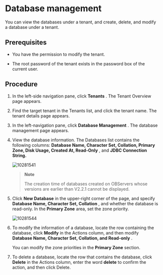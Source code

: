 Database management
========================================

You can view the databases under a tenant, and create, delete, and modify a database under a tenant.

**Prerequisites**
--------------------------------------

* You have the permission to modify the tenant.

* The root password of the tenant exists in the password box of the current user.

**Procedure**
----------------------------------

1. In the left-side navigation pane, click **Tenants** . The Tenant Overview page appears.

2. Find the target tenant in the Tenants list, and click the tenant name. The tenant details page appears.

3. In the left-navigation pane, click **Database Management** . The database management page appears.

4. View the database information. The Databases list contains the following columns: **Database Name, Character Set, Collation, Primary Zone, Disk Usage, Created At, Read-Only** , and **JDBC Connection String.**

   ![10281541](https://help-static-aliyun-doc.aliyuncs.com/assets/img/en-US/8425306461/p345396.png)

   > **Note**
   >
   > The creation time of databases created on OBServers whose versions are earlier than V2.2.1 cannot be displayed.

5. Click **New Database** in the upper-right corner of the page, and specify **Database Name, Character Set, Collation** , and whether the database is read-only. In the **Primary Zone** area, set the zone priority.

   ![10281544](https://help-static-aliyun-doc.aliyuncs.com/assets/img/en-US/8425306461/p345400.png)

6. To modify the information of a database, locate the row containing the database, click **Modify** in the Actions column, and then modify **Database Name, Character Set, Collation, and Read-only** .

   You can modify the zone priorities in the **Primary Zone** section.

7. To delete a database, locate the row that contains the database, click **Delete** in the Actions column, enter the word **delete** to confirm the action, and then click Delete.
